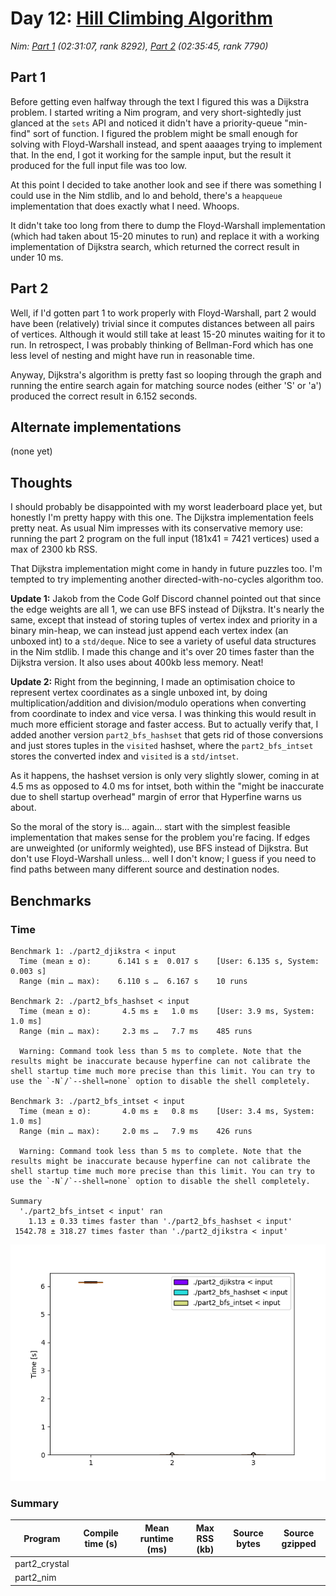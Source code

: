# Day 12: [Hill Climbing Algorithm](https://adventofcode.com/2022/day/12)
*Nim: [Part 1](https://github.com/DestyNova/advent_of_code_2022/blob/main/12/part1.nim) (02:31:07, rank 8292), [Part 2](https://github.com/DestyNova/advent_of_code_2022/blob/main/12/part2.nim) (02:35:45, rank 7790)*

## Part 1

Before getting even halfway through the text I figured this was a Dijkstra problem. I started writing a Nim program, and very short-sightedly just glanced at the `sets` API and noticed it didn't have a priority-queue "min-find" sort of function. I figured the problem might be small enough for solving with Floyd-Warshall instead, and spent aaaages trying to implement that. In the end, I got it working for the sample input, but the result it produced for the full input file was too low.

At this point I decided to take another look and see if there was something I could use in the Nim stdlib, and lo and behold, there's a `heapqueue` implementation that does exactly what I need. Whoops.

It didn't take too long from there to dump the Floyd-Warshall implementation (which had taken about 15-20 minutes to run) and replace it with a working implementation of Dijkstra search, which returned the correct result in under 10 ms.

## Part 2

Well, if I'd gotten part 1 to work properly with Floyd-Warshall, part 2 would have been (relatively) trivial since it computes distances between all pairs of vertices. Although it would still take at least 15-20 minutes waiting for it to run. In retrospect, I was probably thinking of Bellman-Ford which has one less level of nesting and might have run in reasonable time.

Anyway, Dijkstra's algorithm is pretty fast so looping through the graph and running the entire search again for matching source nodes (either 'S' or 'a') produced the correct result in 6.152 seconds.

## Alternate implementations

(none yet)

## Thoughts

I should probably be disappointed with my worst leaderboard place yet, but honestly I'm pretty happy with this one. The Dijkstra implementation feels pretty neat. As usual Nim impresses with its conservative memory use: running the part 2 program on the full input (181x41 = 7421 vertices) used a max of 2300 kb RSS.

That Dijkstra implementation might come in handy in future puzzles too. I'm tempted to try implementing another directed-with-no-cycles algorithm too.

**Update 1:** Jakob from the Code Golf Discord channel pointed out that since the edge weights are all 1, we can use BFS instead of Dijkstra. It's nearly the same, except that instead of storing tuples of vertex index and priority in a binary min-heap, we can instead just append each vertex index (an unboxed int) to a `std/deque`. Nice to see a variety of useful data structures in the Nim stdlib.
I made this change and it's over 20 times faster than the Dijkstra version. It also uses about 400kb less memory. Neat!

**Update 2:** Right from the beginning, I made an optimisation choice to represent vertex coordinates as a single unboxed int, by doing multiplication/addition and division/modulo operations when converting from coordinate to index and vice versa. I was thinking this would result in much more efficient storage and faster access. But to actually verify that, I added another version `part2_bfs_hashset` that gets rid of those conversions and just stores tuples in the `visited` hashset, where the `part2_bfs_intset` stores the converted index and `visited` is a `std/intset`.

As it happens, the hashset version is only very slightly slower, coming in at 4.5 ms as opposed to 4.0 ms for intset, both within the "might be inaccurate due to shell startup overhead" margin of error that Hyperfine warns us about.

So the moral of the story is... again... start with the simplest feasible implementation that makes sense for the problem you're facing. If edges are unweighted (or uniformly weighted), use BFS instead of Dijkstra. But don't use Floyd-Warshall unless... well I don't know; I guess if you need to find paths between many different source and destination nodes.

## Benchmarks

### Time

```
Benchmark 1: ./part2_djikstra < input
  Time (mean ± σ):      6.141 s ±  0.017 s    [User: 6.135 s, System: 0.003 s]
  Range (min … max):    6.110 s …  6.167 s    10 runs
 
Benchmark 2: ./part2_bfs_hashset < input
  Time (mean ± σ):       4.5 ms ±   1.0 ms    [User: 3.9 ms, System: 1.0 ms]
  Range (min … max):     2.3 ms …   7.7 ms    485 runs
 
  Warning: Command took less than 5 ms to complete. Note that the results might be inaccurate because hyperfine can not calibrate the shell startup time much more precise than this limit. You can try to use the `-N`/`--shell=none` option to disable the shell completely.
 
Benchmark 3: ./part2_bfs_intset < input
  Time (mean ± σ):       4.0 ms ±   0.8 ms    [User: 3.4 ms, System: 1.0 ms]
  Range (min … max):     2.0 ms …   7.9 ms    426 runs
 
  Warning: Command took less than 5 ms to complete. Note that the results might be inaccurate because hyperfine can not calibrate the shell startup time much more precise than this limit. You can try to use the `-N`/`--shell=none` option to disable the shell completely.
 
Summary
  './part2_bfs_intset < input' ran
    1.13 ± 0.33 times faster than './part2_bfs_hashset < input'
 1542.78 ± 318.27 times faster than './part2_djikstra < input'
```

![Boxplot of runtime benchmark results](runtime.png)

### Summary

Program       | Compile time (s) | Mean runtime (ms) | Max RSS (kb) | Source bytes | Source gzipped
---           | ---              | ---               | ---          | ---          | ---
part2_crystal |                  |                   |              |              |    
part2_nim     |                  |                   |              |              |    
